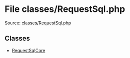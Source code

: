 File classes/RequestSql.php
=========

Source: [classes/RequestSql.php](https://github.com/PrestaShop/PrestaShop/blob/1.6.0.7/classes/RequestSql.php)


Classes
-------

* [RequestSqlCore](class.RequestSqlCore.md)

